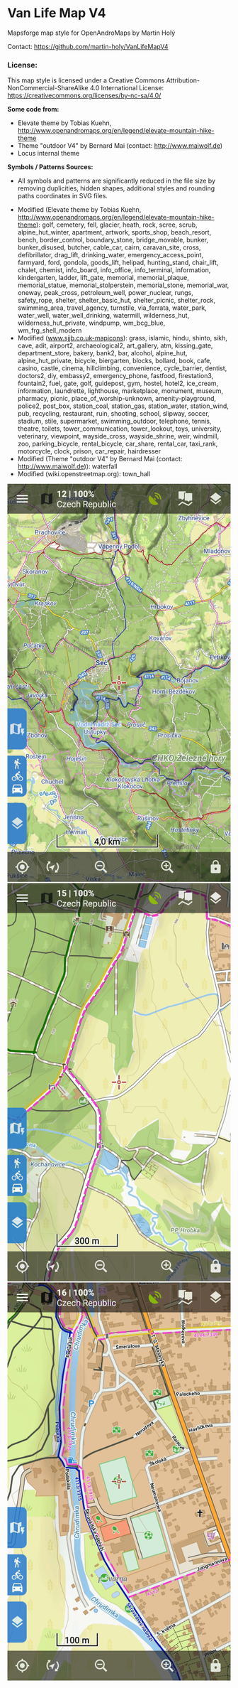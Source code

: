 # Van Life Map V4

Mapsforge map style for OpenAndroMaps by Martin Holý

Contact: https://github.com/martin-holy/VanLifeMapV4

### License:
This map style is licensed under a Creative Commons Attribution-NonCommercial-ShareAlike 4.0 International License: https://creativecommons.org/licenses/by-nc-sa/4.0/

**Some code from:**
  * Elevate theme by Tobias Kuehn, http://www.openandromaps.org/en/legend/elevate-mountain-hike-theme
  * Theme "outdoor V4" by Bernard Mai (contact: http://www.maiwolf.de)
  * Locus internal theme

**Symbols / Patterns Sources:**
  * All symbols and patterns are significantly reduced in the file size by removing duplicities, hidden shapes, 
    additional styles and rounding paths coordinates in SVG files.
  - Modified (Elevate theme by Tobias Kuehn, http://www.openandromaps.org/en/legend/elevate-mountain-hike-theme):
    golf, cemetery, fell, glacier, heath, rock, scree, scrub, alpine_hut_winter, apartment, artwork, sports_shop, beach_resort, bench, border_control, boundary_stone, bridge_movable, bunker, bunker_disused, butcher, cable_car, cairn, caravan_site, cross, defibrillator, drag_lift, drinking_water, emergency_access_point, farmyard, ford, gondola, goods_lift, helipad, hunting_stand, chair_lift, chalet, chemist, info_board, info_office, info_terminal, information, kindergarten, ladder, lift_gate, memorial, memorial_plaque, memorial_statue, memorial_stolperstein, memorial_stone, memorial_war, oneway, peak_cross, petroleum_well, power_nuclear, rungs, safety_rope, shelter, shelter_basic_hut, shelter_picnic, shelter_rock, swimming_area, travel_agency, turnstile, via_ferrata, water_park, water_well, water_well_drinking, watermill, wilderness_hut, wilderness_hut_private, windpump, wm_bcg_blue, wm_frg_shell_modern
  - Modified (www.sjjb.co.uk-mapicons):
    grass, islamic, hindu, shinto, sikh, cave, adit, airport2, archaeological2, art_gallery, atm, kissing_gate, department_store, bakery, bank2, bar, alcohol, alpine_hut, alpine_hut_private, bicycle, biergarten, blocks, bollard, book, cafe, casino, castle, cinema, hillclimbing, convenience, cycle_barrier, dentist, doctors2, diy, embassy2, emergency_phone, fastfood, firestation3, fountain2, fuel, gate, golf, guidepost, gym, hostel, hotel2, ice_cream, information, laundrette, lighthouse, marketplace, monument, museum, pharmacy, picnic, place_of_worship-unknown, amenity-playground, police2, post_box, station_coal, station_gas, station_water, station_wind, pub, recycling, restaurant, ruin, shooting, school, slipway, soccer, stadium, stile, supermarket, swimming_outdoor, telephone, tennis, theatre, toilets, tower_communication, tower_lookout, toys, university, veterinary, viewpoint, wayside_cross, wayside_shrine, weir, windmill, zoo, parking_bicycle, rental_bicycle, car_share, rental_car, taxi_rank, motorcycle, clock, prison, car_repair, hairdresser
  - Modified (Theme "outdoor V4" by Bernard Mai (contact: http://www.maiwolf.de)): waterfall
  - Modified (wiki.openstreetmap.org): town_hall


![](./screenshot_12.png)
![](./screenshot_15.png)
![](./screenshot_16.png)
